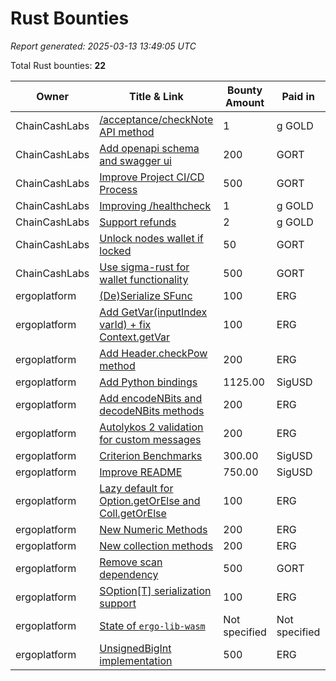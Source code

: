 # Rust Bounties

*Report generated: 2025-03-13 13:49:05 UTC*

Total Rust bounties: **22**

|Owner|Title & Link|Bounty Amount|Paid in|Secondary Language|
|---|---|---|---|---|
| ChainCashLabs | [/acceptance/checkNote API method](https://github.com/ChainCashLabs/chaincash-rs/issues/51) | 1 | g GOLD | None |
| ChainCashLabs | [Add openapi schema and swagger ui](https://github.com/ChainCashLabs/chaincash-rs/issues/28) | 200 | GORT | None |
| ChainCashLabs | [Improve Project CI/CD Process](https://github.com/ChainCashLabs/chaincash-rs/issues/46) | 500 | GORT | None |
| ChainCashLabs | [Improving /healthcheck ](https://github.com/ChainCashLabs/chaincash-rs/issues/50) | 1 | g GOLD | None |
| ChainCashLabs | [Support refunds](https://github.com/ChainCashLabs/chaincash-rs/issues/58) | 2 | g GOLD | None |
| ChainCashLabs | [Unlock nodes wallet if locked](https://github.com/ChainCashLabs/chaincash-rs/issues/31) | 50 | GORT | None |
| ChainCashLabs | [Use sigma-rust for wallet functionality](https://github.com/ChainCashLabs/chaincash-rs/issues/42) | 500 | GORT | None |
| ergoplatform | [(De)Serialize SFunc ](https://github.com/ergoplatform/sigma-rust/issues/783) | 100 | ERG | Swift |
| ergoplatform | [Add GetVar(inputIndex  varId) + fix Context.getVar](https://github.com/ergoplatform/sigma-rust/issues/785) | 100 | ERG | Swift |
| ergoplatform | [Add Header.checkPow method](https://github.com/ergoplatform/sigma-rust/issues/767) | 200 | ERG | Swift |
| ergoplatform | [Add Python bindings](https://github.com/ergoplatform/sigma-rust/issues/780) | 1125.00 | SigUSD | Swift |
| ergoplatform | [Add encodeNBits and decodeNBits methods](https://github.com/ergoplatform/sigma-rust/issues/765) | 200 | ERG | Swift |
| ergoplatform | [Autolykos 2 validation for custom messages](https://github.com/ergoplatform/sigma-rust/issues/766) | 200 | ERG | Swift |
| ergoplatform | [Criterion Benchmarks ](https://github.com/ergoplatform/sigma-rust/issues/739) | 300.00 | SigUSD | Swift |
| ergoplatform | [Improve README ](https://github.com/ergoplatform/sigma-rust/issues/759) | 750.00 | SigUSD | Swift |
| ergoplatform | [Lazy default for Option.getOrElse and Coll.getOrElse](https://github.com/ergoplatform/sigma-rust/issues/787) | 100 | ERG | Swift |
| ergoplatform | [New Numeric Methods](https://github.com/ergoplatform/sigma-rust/issues/784) | 200 | ERG | Swift |
| ergoplatform | [New collection methods](https://github.com/ergoplatform/sigma-rust/issues/788) | 200 | ERG | Swift |
| ergoplatform | [Remove scan dependency](https://github.com/ergoplatform/oracle-core/pull/330) | 500 | GORT | Shell |
| ergoplatform | [SOption[T] serialization support](https://github.com/ergoplatform/sigma-rust/issues/775) | 100 | ERG | Swift |
| ergoplatform | [State of `ergo-lib-wasm`](https://github.com/ergoplatform/sigma-rust/issues/663) | Not specified | Not specified | Swift |
| ergoplatform | [UnsignedBigInt implementation](https://github.com/ergoplatform/sigma-rust/issues/792) | 500 | ERG | Swift |
